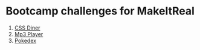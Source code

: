 # Bootcamp challenges for MakeItReal

 1. [CSS Diner](./css-dinner)
 1. [Mp3 Player](./mp3-player)
 1. [Pokedex](./pokedex)
